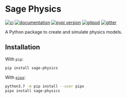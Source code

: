 # Sage Physics

[![ci](https://github.com/georgedouzas/sage-physics/workflows/ci/badge.svg)](https://github.com/georgedouzas/sage-physics/actions?query=workflow%3Aci)
[![documentation](https://img.shields.io/badge/docs-mkdocs%20material-blue.svg?style=flat)](https://georgedouzas.github.io/sage-physics/)
[![pypi version](https://img.shields.io/pypi/v/sage-physics.svg)](https://pypi.org/project/sage-physics/)
[![gitpod](https://img.shields.io/badge/gitpod-workspace-blue.svg?style=flat)](https://gitpod.io/#https://github.com/georgedouzas/sage-physics)
[![gitter](https://badges.gitter.im/join%20chat.svg)](https://gitter.im/sage-physics/community)

A Python package to create and simulate physics models.

## Installation

With `pip`:
```bash
pip install sage-physics
```

With [`pipx`](https://github.com/pipxproject/pipx):
```bash
python3.7 -m pip install --user pipx
pipx install sage-physics
```
